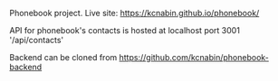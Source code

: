 Phonebook project.
Live site: https://kcnabin.github.io/phonebook/

API for phonebook's contacts is hosted at localhost port 3001 '/api/contacts'

Backend can be cloned from 
https://github.com/kcnabin/phonebook-backend
